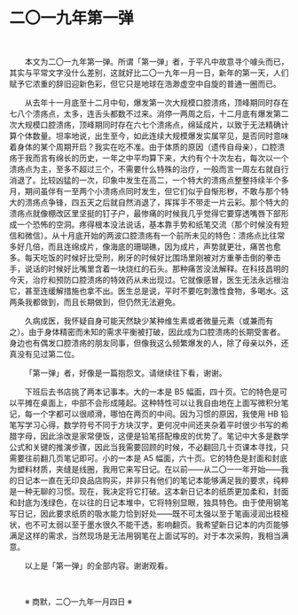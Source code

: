 # 二〇一九年第一弹

&emsp;&emsp;

&emsp;&emsp;本文为二〇一九年第一弹。所谓「第一弹」者，于平凡中故意寻个噱头而已，其实与平常文字没什么差别，这就好比二〇一九年一月一日，新年的第一天，人们赋予它浓重的辞旧迎新色彩，但它只是地球在浩渺虚空中自旋的普通一圈而已。

&emsp;&emsp;从去年十一月底至十二月中旬，爆发第一次大规模口腔溃疡，顶峰期同时存在七八个溃疡点，太多，连舌头都数不过来。消停一两周之后，十二月底有爆发第二次大规模口腔溃疡，顶峰期同时存在六七个溃疡点，绵延成片，以致于无法精确计算个体数量。坦率地说，出生至今，如此连续大规模爆发实属罕见，是否同时意味着身体的某个周期开启？我实在吃不准。由于体质的原因（遗传自母亲），口腔溃疡于我而言有绵长的历史，一年之中平均算下来，大约有个十次左右，每次以一个溃疡点为主，至多不超过三个，不需要什么特殊的治疗，一般而言一周左右就自行消退了。比较凶猛的一次，印象中发生在高二，一个特大的溃疡点整整持续半个多月，期间虽伴有一至两个小溃疡点同时发生，但它们似乎自惭形秽，不敢与那个特大的溃疡点争锋，四五天之后就自然消退了，挥挥手不带走一片云彩。那个特大的溃疡点就像棚改区里坚挺的钉子户，最惨痛的时候我几乎觉得它要穿透嘴唇下部形成一个恐怖的空洞。疼得根本没法说话，基本靠手势和纸笔交流（那个时候没有短信和微信）。从十月底开始的两波口腔溃疡有一个前所未见的特色：溃疡点比往常多好几倍，而且连绵成片，像海底的珊瑚礁，因为成片，声势就更壮，痛苦也愈多。每天吃饭的时候好比受刑，刷牙的时候好比围场里刚被对方重拳击倒的拳击手，说话的时候好比嘴里含着一块烧红的石头。那种痛苦没法解释。在科技昌明的今天，治疗和预防口腔溃疡的特效药从未出现过。它就像感冒，医生无法永远根治它，甚至连缓解措施也拿不出。医生总是说，平时不要吃刺激性食物，多喝水。这两条我都做到，而且长期做到，但仍然无法避免。

&emsp;&emsp;久病成医，我怀疑自身可能天然缺少某种维生素或者微量元素（或兼而有之）。由于身体精密而未知的需求平衡被打破，因此成为口腔溃疡的长期受害者。身边也有偶发口腔溃疡的朋友同事，但像我这么频繁爆发的人，除了母亲以外，还真没有见过第二位。

&emsp;&emsp;「第一弹」者，好像是一篇抱怨文。请继续往下看，谢谢。

&emsp;&emsp;下班后去书店挑了两本记事本。大的一本是 B5 幅面，四十页。它的特色是可以平摊在桌面上，中部不会形成隆起。这种特性可以让我自由地在上面写微积分笔记，每一个字都可以很顺滑，哪怕在两页的中间。因为习惯的原因，我使用 HB 铅笔写学习心得，数学符号不同于方块汉字，更何况中间还夹杂着平时很少书写的希腊字母，因此涂改是家常便饭，这便是铅笔搭配橡皮的优势了。笔记中大多是数学公式和关键的推演步骤，因此当我需要回顾的时候，不必翻回几十页课本寻找，只需要往前翻几页笔记即可。小的一本是 A5 幅面，六十页。它的特色是封面和封底为塑料材质，夹缝是线圈，我用它来写日记。在以前——从二〇一一年开始——我的日记本一直在无印良品店购买，并非只有他们的笔记本能够满足我的要求，纯粹是一种无聊的习惯。现在，我决定将它打破。这本新日记本的纸质更加柔和，封面和封底为浅绿色，在以往的日记本堆中，它将特别显眼，独具特色。由于使用钢笔写日记，因此要求纸质的吸水能力恰到好处——既不可太强以至于笔画浸润出枝桠状，也不可太弱以至于墨水很久不能干透，影响翻页。我希望新日记本的内页能够满足这样的需求，当然现场是无法用钢笔在上面试写的。对于本次采购，我相当满意。

&emsp;&emsp;以上是「第一弹」的全部内容。谢谢观看。

&emsp;&emsp;

&emsp;&emsp;※ 商默，二〇一九年一月四日 ※